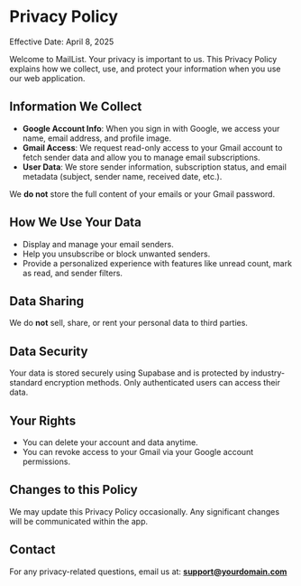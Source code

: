 # Privacy Policy

Effective Date: April 8, 2025

Welcome to MailList. Your privacy is important to us. This Privacy Policy explains how we collect, use, and protect your information when you use our web application.

## Information We Collect

- **Google Account Info**: When you sign in with Google, we access your name, email address, and profile image.
- **Gmail Access**: We request read-only access to your Gmail account to fetch sender data and allow you to manage email subscriptions.
- **User Data**: We store sender information, subscription status, and email metadata (subject, sender name, received date, etc.).

We **do not** store the full content of your emails or your Gmail password.

## How We Use Your Data

- Display and manage your email senders.
- Help you unsubscribe or block unwanted senders.
- Provide a personalized experience with features like unread count, mark as read, and sender filters.

## Data Sharing

We do **not** sell, share, or rent your personal data to third parties.

## Data Security

Your data is stored securely using Supabase and is protected by industry-standard encryption methods. Only authenticated users can access their data.

## Your Rights

- You can delete your account and data anytime.
- You can revoke access to your Gmail via your Google account permissions.

## Changes to this Policy

We may update this Privacy Policy occasionally. Any significant changes will be communicated within the app.

## Contact

For any privacy-related questions, email us at: **support@yourdomain.com**
